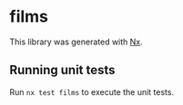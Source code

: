 # films

This library was generated with [Nx](https://nx.dev).

## Running unit tests

Run `nx test films` to execute the unit tests.
